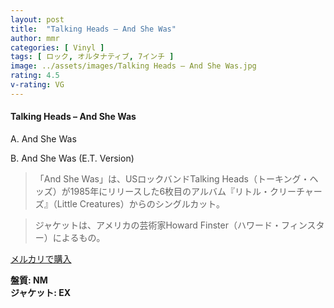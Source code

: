 ```yaml
---
layout: post
title:  "Talking Heads – And She Was"
author: mmr
categories: [ Vinyl ]
tags: [ ロック, オルタナティブ, 7インチ ]
image: ../assets/images/Talking Heads – And She Was.jpg
rating: 4.5
v-rating: VG
---
```


#### Talking Heads – And She Was

A. And She Was

B. And She Was (E.T. Version)

> 「And She Was」は、USロックバンドTalking Heads（トーキング・ヘッズ）が1985年にリリースした6枚目のアルバム『リトル・クリーチャーズ』（Little Creatures）からのシングルカット。

> ジャケットは、アメリカの芸術家Howard Finster（ハワード・フィンスター）によるもの。

[メルカリで購入](https://jp.mercari.com/item/m85439385386)

<div class="mt-4 mb-4 d-flex align-items-center">
<strong class="mr-1">盤質: NM</strong>
</div>
<div class="mt-4 mb-4 d-flex align-items-center">
<strong class="mr-1">ジャケット: EX</strong>
</div>
